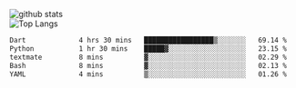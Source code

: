 ![github stats](https://github-readme-stats.vercel.app/api?username=AndreFerreira5&show_icons=true&theme=dark&count_private=true)
<br>
![Top Langs](https://github-readme-stats.vercel.app/api/top-langs/?username=AndreFerreira5&layout=compact&theme=dark)
<br>
<!--START_SECTION:waka-->

```txt
Dart             4 hrs 30 mins   █████████████████▒░░░░░░░   69.14 %
Python           1 hr 30 mins    █████▓░░░░░░░░░░░░░░░░░░░   23.15 %
textmate         8 mins          ▓░░░░░░░░░░░░░░░░░░░░░░░░   02.29 %
Bash             8 mins          ▓░░░░░░░░░░░░░░░░░░░░░░░░   02.13 %
YAML             4 mins          ▒░░░░░░░░░░░░░░░░░░░░░░░░   01.26 %
```

<!--END_SECTION:waka-->
